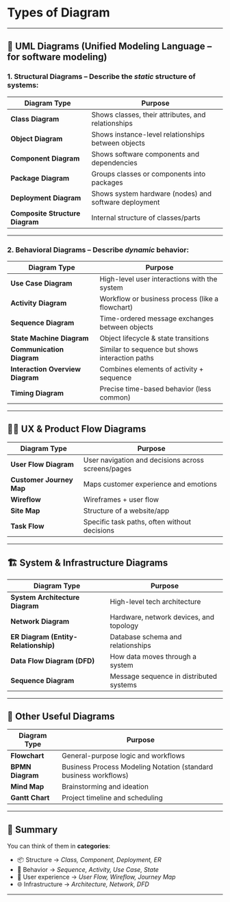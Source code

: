# Types of Diagram

---

## 🧠 **UML Diagrams** (Unified Modeling Language – for software modeling)

### 1. **Structural Diagrams** – Describe the *static* structure of systems:

| Diagram Type                    | Purpose                                               |
| ------------------------------- | ----------------------------------------------------- |
| **Class Diagram**               | Shows classes, their attributes, and relationships    |
| **Object Diagram**              | Shows instance-level relationships between objects    |
| **Component Diagram**           | Shows software components and dependencies            |
| **Package Diagram**             | Groups classes or components into packages            |
| **Deployment Diagram**          | Shows system hardware (nodes) and software deployment |
| **Composite Structure Diagram** | Internal structure of classes/parts                   |

---

### 2. **Behavioral Diagrams** – Describe *dynamic* behavior:

| Diagram Type                     | Purpose                                         |
| -------------------------------- | ----------------------------------------------- |
| **Use Case Diagram**             | High-level user interactions with the system    |
| **Activity Diagram**             | Workflow or business process (like a flowchart) |
| **Sequence Diagram**             | Time-ordered message exchanges between objects  |
| **State Machine Diagram**        | Object lifecycle & state transitions            |
| **Communication Diagram**        | Similar to sequence but shows interaction paths |
| **Interaction Overview Diagram** | Combines elements of activity + sequence        |
| **Timing Diagram**               | Precise time-based behavior (less common)       |

---

## 🧑‍💻 **UX & Product Flow Diagrams**

| Diagram Type             | Purpose                                            |
| ------------------------ | -------------------------------------------------- |
| **User Flow Diagram**    | User navigation and decisions across screens/pages |
| **Customer Journey Map** | Maps customer experience and emotions              |
| **Wireflow**             | Wireframes + user flow                             |
| **Site Map**             | Structure of a website/app                         |
| **Task Flow**            | Specific task paths, often without decisions       |

---

## 🏗️ **System & Infrastructure Diagrams**

| Diagram Type                         | Purpose                                 |
| ------------------------------------ | --------------------------------------- |
| **System Architecture Diagram**      | High-level tech architecture            |
| **Network Diagram**                  | Hardware, network devices, and topology |
| **ER Diagram (Entity-Relationship)** | Database schema and relationships       |
| **Data Flow Diagram (DFD)**          | How data moves through a system         |
| **Sequence Diagram**                 | Message sequence in distributed systems |

---

## 🔄 **Other Useful Diagrams**

| Diagram Type     | Purpose                                                          |
| ---------------- | ---------------------------------------------------------------- |
| **Flowchart**    | General-purpose logic and workflows                              |
| **BPMN Diagram** | Business Process Modeling Notation (standard business workflows) |
| **Mind Map**     | Brainstorming and ideation                                       |
| **Gantt Chart**  | Project timeline and scheduling                                  |

---

## 🔢 Summary

You can think of them in **categories**:

* 📦 Structure → *Class, Component, Deployment, ER*
* 🔁 Behavior → *Sequence, Activity, Use Case, State*
* 👤 User experience → *User Flow, Wireflow, Journey Map*
* 🌐 Infrastructure → *Architecture, Network, DFD*

---


